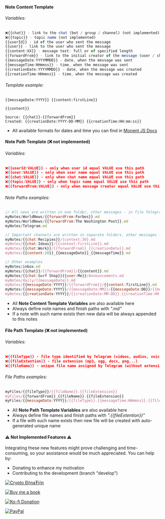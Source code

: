 #### Note Content Template 

###### Variables:
```ts
❌{{chat}} - link to the chat (bot / group / channel) (not implemented)
❌{{topic}} - topic name (not implemented)
{{userId}} - id of the user who sent the message
{{user}} - link to the user who sent the message
{{content:XX}} - message text: full or of specified length
{{forwardFrom}} - link to the initial creator of the message (user / channel)
{{messageDate:YYYYMMDD}} - date, when the message was sent
{{messageTime:HHmmss}} - time, when the message was sent
{{creationDate:YYYYMMDD}} - date, when the message was created
{{creationTime:HHmmss}} - time, when the message was created
```

###### Template example:
```
{{messageDate:YYYY}} {{content:firstLine}}

{{content}}

Source: {{chat}}-{{forwardFrom}}
Created: {{creationDate:YYYY-DD-MM}} {{creationTime:HH:mm:ss}}
```

- All available formats for dates and time you can find in [Monent JS Docs](https://momentjs.com/docs/#/parsing/string-format/)


#### Note Path Template (❌ not implemented)

###### Variables:
```json
❌{{userId:VALUE}} - only when user id equal VALUE use this path
❌{{user:VALUE}} - only when user name equal VALUE use this path
❌{{chat:VALUE}} - only when chat name equal VALUE use this path
❌{{topic:VALUE}} - only when topic name equal VALUE use this path
❌{{forwardFrom:VALUE}} - only when message creator equal VALUE use this path
```

###### Note Paths examples:
```js
// All news are written in one folder, other messages - in file Telegram.md
myNotes/WorldNews/{{forwardFrom:Forbes}}.md
myNotes/WorldNews/{{forwardFrom:The Washington Post}}.md
myNotes/Telegram.md

// Important channels are written in separate folders, other messages - in root folder in separate notes
myNotes/{{chat:Recipies}}/{context:30}.md
myNotes/{{chat:Ideas}}/{{context:firstLine}}.md
myNotes/{{chat:Work}}/{{forwardFrom}}_{{creationDate}}.md
myNotes/{{content:20}}_{{messageDate}}_{{messageTime}}.md

// Other examples
myNotes/inbox.md
myNotes/{{chat}}/{{forwardFrom}}/{{content}}.md
myNotes/{{chat:Surf Shop}}{{user:Me}}/Announcements.md
myNotes/daily/{{messageDate}}.md
myNotes/{{messageDate:YYYY}}/{{forwardFrom}}/{{content:firstLine}}.md
myNotes/{{messageDate:YYYY}}/{{messageDate:MM}}/{{messageDate:DD}}/{{messageTime:HHmmssSSS}}.md
myNotes/{{creationDate:YYYY}}/{{creationDate:MM-DD}}.{{creationTime:HH:mm:ss(SSS)}}.md
```

-  All **Note Content Template Variables** are also available here
-  Always define note names and finish paths with *".md"*
-  If a note with such name exists then new data will be always appended to this notes 


#### File Path Template (❌ not implemented)

###### Variables:
```json
❌{{fileType}} - file type identified by Telegram (videos, audios, voices, photos, documents...)
❌{{fileExtention}} - file extension (mp3, ogg, docx, png...)
❌{{fileName}} - unique file name assigned by Telegram (without extension)
```

###### File Paths examples:
```js
myFiles/{{fileType}}/{{fileName}}.{{fileExtension}}
myFiles/{{forwardFrom}}_{{fileName}}.{{fileExtension}}
myFiles/{{messageDate:YYYY}}/{{fileType}}.{{messageTime:HHmmss}}.{{fileName}}.{{fileExtension}}
```

-  All **Note Path Template Variables** are also available here
-  Always define file names and finish paths with *".{{fileExtention}}"*
-  If a file with such name exists then new file will be created with auto-generated unique name


#### ⚠ Not Implemented Features ⚠

Integrating these new features might prove challenging and time-consuming, so your assistance would be much appreciated. You can help by:
-  Donating to enhance my motivation
-  Contributing to the development (branch "develop")

[![Crypto Ð⟠na₮i⟠n](https://img.buymeacoffee.com/button-api/?text=Crypto%20Donation&emoji=🚀&slug=soberhacker&button_colour=5b5757&font_colour=ffffff&font_family=Lato&outline_colour=ffffff&coffee_colour=FFDD00)](https://oxapay.com/donate/5855474)

[![Buy me a book](https://img.buymeacoffee.com/button-api/?text=Buy%20me%20a%20book&emoji=📖&slug=soberhacker&button_colour=FFDD00&font_colour=000000&font_family=Cookie&outline_colour=000000&coffee_colour=ffffff)](https://www.buymeacoffee.com/soberhacker)

[![Ko-fi Donation](https://ko-fi.com/img/githubbutton_sm.svg)](https://ko-fi.com/soberhacker)

[![PayPal](https://www.paypalobjects.com/webstatic/en_US/i/buttons/PP_logo_h_100x26.png)](https://www.paypal.com/donate/?hosted_button_id=VYSCUZX8MYGCU)